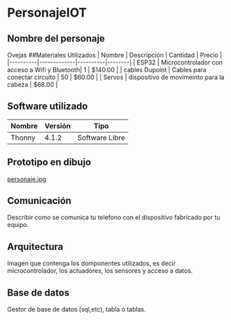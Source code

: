 # PersonajeIOT
## Nombre del personaje
Ovejas
##Materiales Utilizados
|  Nombre  | Descripción | Cantidad | Precio |
|----------|-------------|----------|--------|
| ESP32    | Microcontrolador con acceso a Wifi y Bluetooth| 1 | $140.00 |
| cables Dupoint | Cables para conectar circuito | 50 | $60.00 |
| Servos | dispositivo de movimeinto para la cabeza | $68.00 |

## Software utilizado
| Nombre | Versión | Tipo |
|--------|---------|------|
| Thonny | 4.1.2 | Software Libre |

## Prototipo en dibujo
[personaje.jpg](https://github.com/Valeria-Gomez-Herrera/PersonajeIOT/blob/main/personaje.jpg)

## Comunicación 
Describir como se comunica tu telefono con el dispositivo fabricado por tu equipo.

## Arquitectura
Imagen que contenga los domponentes utilizados, es decir microcontrolador, los actuadores, los sensores y acceso a datos.

## Base de datos
Gestor de base de datos (sql,etc), tabla o tablas.
